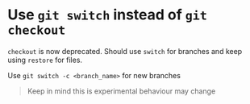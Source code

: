 # Use `git switch` instead of `git checkout`

`checkout` is now deprecated. Should use `switch` for branches and keep
using `restore` for files.

Use `git switch -c <branch_name>` for new branches

> Keep in mind this is experimental behaviour may change
